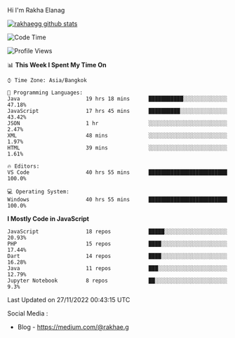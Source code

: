 Hi I'm Rakha Elanag


[![rakhaegg github stats](https://github-readme-stats.vercel.app/api?username=rakhaegg)](https://github.com/rakhaegg/rakhaegg)




<!--START_SECTION:waka-->
![Code Time](http://img.shields.io/badge/Code%20Time-1%2C023%20hrs%2059%20mins-blue)

![Profile Views](http://img.shields.io/badge/Profile%20Views-0-blue)

📊 **This Week I Spent My Time On** 

```text
⌚︎ Time Zone: Asia/Bangkok

💬 Programming Languages: 
Java                     19 hrs 18 mins      ███████████░░░░░░░░░░░░░░   47.18% 
JavaScript               17 hrs 45 mins      ██████████░░░░░░░░░░░░░░░   43.42% 
JSON                     1 hr                ░░░░░░░░░░░░░░░░░░░░░░░░░   2.47% 
XML                      48 mins             ░░░░░░░░░░░░░░░░░░░░░░░░░   1.97% 
HTML                     39 mins             ░░░░░░░░░░░░░░░░░░░░░░░░░   1.61%

🔥 Editors: 
VS Code                  40 hrs 55 mins      █████████████████████████   100.0%

💻 Operating System: 
Windows                  40 hrs 55 mins      █████████████████████████   100.0%

```

**I Mostly Code in JavaScript** 

```text
JavaScript               18 repos            █████░░░░░░░░░░░░░░░░░░░░   20.93% 
PHP                      15 repos            ████░░░░░░░░░░░░░░░░░░░░░   17.44% 
Dart                     14 repos            ████░░░░░░░░░░░░░░░░░░░░░   16.28% 
Java                     11 repos            ███░░░░░░░░░░░░░░░░░░░░░░   12.79% 
Jupyter Notebook         8 repos             ██░░░░░░░░░░░░░░░░░░░░░░░   9.3%

```



 Last Updated on 27/11/2022 00:43:15 UTC
<!--END_SECTION:waka-->

Social Media : 
- Blog - https://medium.com/@rakhae.g
